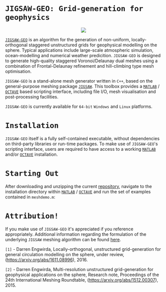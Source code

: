 # `JIGSAW-GEO: Grid-generation for geophysics`

<p align="center">
  <img src = "../master/jigsaw-geo/img/earth-topo-VORO-7-Y-small.jpg">
</p>

<a href="https://sites.google.com/site/dengwirda/jigsaw">`JIGSAW-GEO`</a> is an algorithm for the generation of non-uniform, locally-orthogonal staggered unstructured grids for geophysical modelling on the sphere. Typical applications include large-scale atmospheric simulation, ocean-modelling and numerical weather predicition. `JIGSAW-GEO` is designed to generate high-quality staggered Voronoi/Delaunay dual meshes using a combination of Frontal-Delaunay refinement and hill-climbing type mesh optimisation. 

`JIGSAW-GEO` is a stand-alone mesh generator written in `C++`, based on the general-purpose meshing package <a href="https://github.com/dengwirda/jigsaw-matlab">`JIGSAW`</a>. This toolbox provides a <a href="http://www.mathworks.com">`MATLAB`</a> / <a href="https://www.gnu.org/software/octave">`OCTAVE`</a> based scripting interface, including file I/O, mesh visualisation and post-processing facilities. 

`JIGSAW-GEO` is currently available for `64-bit` `Windows` and `Linux` platforms.

# `Installation`

`JIGSAW-GEO` itself is a fully self-contained executable, without dependencies on third-party libraries or run-time packages. To make use of `JIGSAW-GEO`'s  scripting interface, users are required to have access to a working <a href="http://www.mathworks.com">`MATLAB`</a> and/or <a href="https://www.gnu.org/software/octave">`OCTAVE`</a> installation.

# `Starting Out`

After downloading and unzipping the current <a href="https://github.com/dengwirda/jigsaw-geo-matlab/archive/master.zip">repository</a>, navigate to the installation directory within <a href="http://www.mathworks.com">`MATLAB`</a> / <a href="https://www.gnu.org/software/octave">`OCTAVE`</a> and run the set of examples contained in `meshdemo.m`:

# `Attribution!`

If you make use of `JIGSAW-GEO` it's appreciated if you reference appropriately. Additional information regarding the formulation of the underlying `JIGSAW` meshing algorithm can be found <a href="https://github.com/dengwirda/jigsaw-matlab">here</a>.

`[1]` - Darren Engwirda, Locally-orthogonal, unstructured grid-generation for general circulation modelling on the sphere, under review, (https://arxiv.org/abs/1611.08996), 2016.

`[2]` - Darren Engwirda, Multi-resolution unstructured grid-generation for geophysical applications on the sphere, Research note, Proceedings of the 24th International Meshing Roundtable, (https://arxiv.org/abs/1512.00307), 2015.

